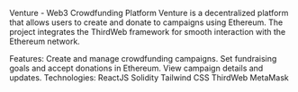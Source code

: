 Venture - Web3 Crowdfunding Platform
Venture is a decentralized platform that allows users to create and donate to campaigns using Ethereum. The project integrates the ThirdWeb framework for smooth interaction with the Ethereum network.

Features:
Create and manage crowdfunding campaigns.
Set fundraising goals and accept donations in Ethereum.
View campaign details and updates.
Technologies:
ReactJS
Solidity
Tailwind CSS
ThirdWeb
MetaMask
